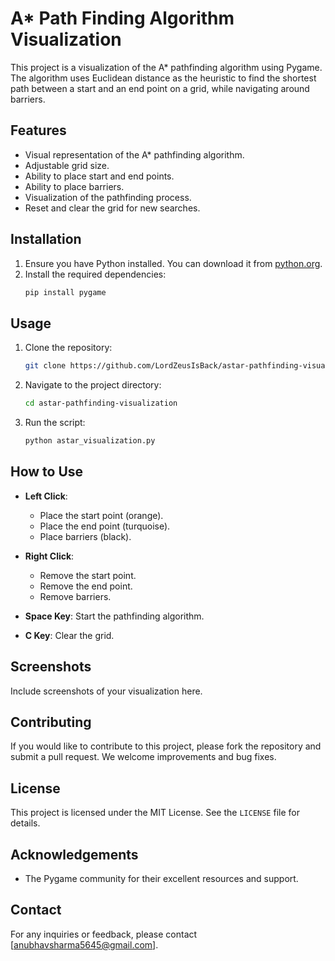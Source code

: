 # A* Path Finding Algorithm Visualization

This project is a visualization of the A* pathfinding algorithm using Pygame. The algorithm uses Euclidean distance as the heuristic to find the shortest path between a start and an end point on a grid, while navigating around barriers.

## Features

- Visual representation of the A* pathfinding algorithm.
- Adjustable grid size.
- Ability to place start and end points.
- Ability to place barriers.
- Visualization of the pathfinding process.
- Reset and clear the grid for new searches.

## Installation

1. Ensure you have Python installed. You can download it from [python.org](https://www.python.org/).
2. Install the required dependencies:
    ```bash
    pip install pygame
    ```

## Usage

1. Clone the repository:
    ```bash
    git clone https://github.com/LordZeusIsBack/astar-pathfinding-visualization.git
    ```
2. Navigate to the project directory:
    ```bash
    cd astar-pathfinding-visualization
    ```
3. Run the script:
    ```bash
    python astar_visualization.py
    ```

## How to Use

- **Left Click**:
  - Place the start point (orange).
  - Place the end point (turquoise).
  - Place barriers (black).

- **Right Click**:
  - Remove the start point.
  - Remove the end point.
  - Remove barriers.

- **Space Key**: Start the pathfinding algorithm.

- **C Key**: Clear the grid.

## Screenshots

Include screenshots of your visualization here.

## Contributing

If you would like to contribute to this project, please fork the repository and submit a pull request. We welcome improvements and bug fixes.

## License

This project is licensed under the MIT License. See the `LICENSE` file for details.

## Acknowledgements

- The Pygame community for their excellent resources and support.

## Contact

For any inquiries or feedback, please contact [anubhavsharma5645@gmail.com].